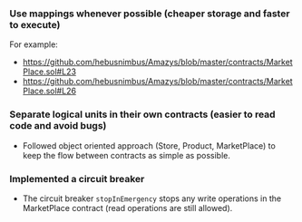 ### Use mappings whenever possible (cheaper storage and faster to execute)

For example:
- https://github.com/hebusnimbus/Amazys/blob/master/contracts/MarketPlace.sol#L23
- https://github.com/hebusnimbus/Amazys/blob/master/contracts/MarketPlace.sol#L26


### Separate logical units in their own contracts (easier to read code and avoid bugs)

- Followed object oriented approach (Store, Product, MarketPlace) to keep the flow between contracts as simple as possible.


### Implemented a circuit breaker

- The circuit breaker `stopInEmergency` stops any write operations in the MarketPlace contract (read operations are still allowed).
